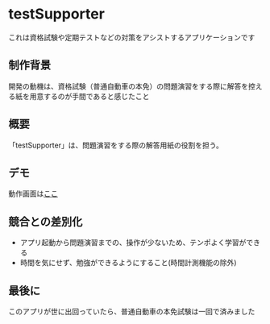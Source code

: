 # testSupporter
これは資格試験や定期テストなどの対策をアシストするアプリケーションです

## 制作背景
開発の動機は、資格試験（普通自動車の本免）の問題演習をする際に解答を控える紙を用意するのが手間であると感じたこと

## 概要
「testSupporter」は、問題演習をする際の解答用紙の役割を担う。

## デモ
動作画面は[ここ](https://drive.google.com/file/d/1LYNJANxr7I5_zpOoqGcEwgHWGk80eu0B/view?usp=sharing)

## 競合との差別化
- アプリ起動から問題演習までの、操作が少ないため、テンポよく学習ができる
- 時間を気にせず、勉強ができるようにすること(時間計測機能の除外)

## 最後に

このアプリが世に出回っていたら、普通自動車の本免試験は一回で済みました
